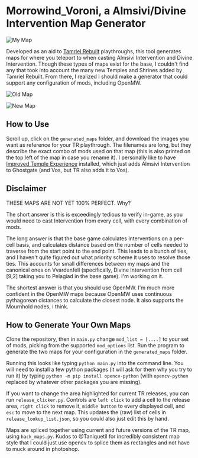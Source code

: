 # Morrowind_Voroni, a Almsivi/Divine Intervention Map Generator

![My Map](./display_maps/OpenMW_Almsivi_Intervention_Map.png)

Developed as an aid to [Tamriel Rebuilt](https://www.tamriel-rebuilt.org/) playthroughs, this tool generates maps for where you teleport to when casting Almsivi Intervention and Divine Intervention. Though these types of maps exist for the base, I couldn't find any that took into account the many new Temples and Shrines added by Tamriel Rebuilt. From there, I realized I should make a generator that could support any configuration of mods, including OpenMW.

![Old Map](https://images.uesp.net/4/4a/MW-map-Almsivi_Intervention.jpg)

![New Map](./display_maps/Almsivi_Intervention_Map-Basic.png)

## How to Use

Scroll up, click on the `generated_maps` folder, and download the images you want as reference for your TR playthrough. The filenames are long, but they describe the exact combo of mods used on that map (this is also printed on the top left of the map in case you rename it). I personally like to have [Improved Temple Experience](https://www.nexusmods.com/morrowind/mods/49373) installed, which just adds Almsivi Intervention to Ghostgate (and Vos, but TR also adds it to Vos).

## Disclaimer

THESE MAPS ARE NOT YET 100% PERFECT. Why?

The short answer is this is exceedingly tedious to verify in-game, as you would need to cast Intervention from every cell, with every combination of mods.

The long answer is that the base game calculates Interventions on a per-cell basis, and calculates distance based on the number of cells needed to traverse from the start point to the end point. This leads to a bunch of ties, and I haven't quite figured out what priority scheme it uses to resolve those ties. This accounts for small differences between my maps and the canonical ones on Vvardenfell (specifically, Divine Intervention from cell [9,2] taking you to Pelagiad in the base game). I'm working on it.

The shortest answer is that you should use OpenMW. I'm much more confident in the OpenMW maps because OpenMW uses continuous pythagorean distances to calculate the closest node. It also supports the Mournhold nodes, I think.

## How to Generate Your Own Maps

Clone the repository, then in `main.py` change `mod_list = [....]` to your set of mods, picking from the supported `mod_options` list. Run the program to generate the two maps for your configuration in the `generated_maps` folder.

Running this looks like typing `python main.py` into the command line. You will need to install a few python packages (it will ask for them why you try to run it) by typing `python -m pip install opencv-python` (with `opencv-python` replaced by whatever other packages you are missing).

If you want to change the area highlighted for current TR releases, you can run `release_clicker.py`. Controls are `left click` to add a cell to the release area, `right click` to remove it, `middle button` to every displayed cell, and `esc` to move to the next map. This updates the (raw) list of cells in `release_lookup_list.json`, so you could also just edit this by hand.

Maps are spliced together using current and future versions of the TR map, using `hack_maps.py`. Kudos to @Taniquetil for incredibly consistent map style that I could just use opencv to splice them as rectangles and not have to muck around in photoshop.
